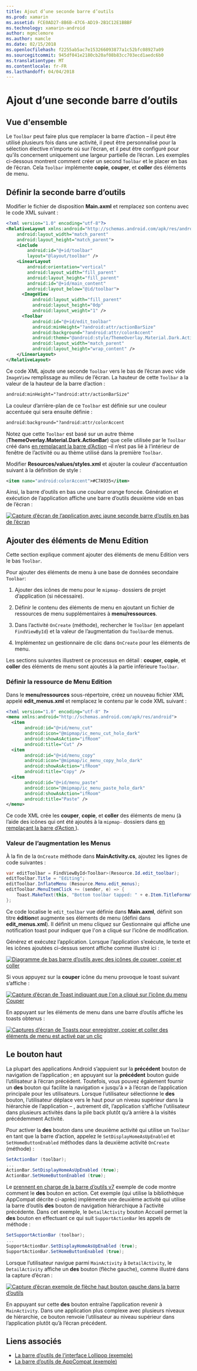 ```yaml
---
title: Ajout d’une seconde barre d’outils
ms.prod: xamarin
ms.assetid: FCE0AD27-8B6B-47C6-AD19-2B1C12E1BBBF
ms.technology: xamarin-android
author: mgmclemore
ms.author: mamcle
ms.date: 02/15/2018
ms.openlocfilehash: f2255ab5ac7e153266093877a1c52bfc08927a09
ms.sourcegitcommit: 945df041e2180cb20af08b83cc703ecd1aedc6b0
ms.translationtype: MT
ms.contentlocale: fr-FR
ms.lasthandoff: 04/04/2018
---
```

# <a name="adding-a-second-toolbar"></a>Ajout d’une seconde barre d’outils


## <a name="overview"></a>Vue d'ensemble 

Le `Toolbar` peut faire plus que remplacer la barre d’action &ndash; il peut être utilisé plusieurs fois dans une activité, il peut être personnalisé pour la sélection élective n’importe où sur l’écran, et il peut être configuré pour qu’ils concernent uniquement une largeur partielle de l’écran. Les exemples ci-dessous montrent comment créer un second `Toolbar` et le placer en bas de l’écran. Cela `Toolbar` implémente **copie**, **couper**, et **coller** des éléments de menu. 


## <a name="define-the-second-toolbar"></a>Définir la seconde barre d’outils 

Modifier le fichier de disposition **Main.axml** et remplacez son contenu avec le code XML suivant :

```xml
<?xml version="1.0" encoding="utf-8"?>
<RelativeLayout xmlns:android="http://schemas.android.com/apk/res/android"
    android:layout_width="match_parent"
    android:layout_height="match_parent">
    <include
        android:id="@+id/toolbar"
        layout="@layout/toolbar" />
    <LinearLayout
        android:orientation="vertical"
        android:layout_width="fill_parent"
        android:layout_height="fill_parent"
        android:id="@+id/main_content"
        android:layout_below="@id/toolbar">
      <ImageView
          android:layout_width="fill_parent"
          android:layout_height="0dp"
          android:layout_weight="1" />
      <Toolbar
          android:id="@+id/edit_toolbar"
          android:minHeight="?android:attr/actionBarSize"
          android:background="?android:attr/colorAccent"
          android:theme="@android:style/ThemeOverlay.Material.Dark.ActionBar"
          android:layout_width="match_parent"
          android:layout_height="wrap_content" />
    </LinearLayout>
</RelativeLayout>
```

Ce code XML ajoute une seconde `Toolbar` vers le bas de l’écran avec vide `ImageView` remplissage au milieu de l’écran. La hauteur de cette `Toolbar` a la valeur de la hauteur de la barre d’action : 

```xml
android:minHeight="?android:attr/actionBarSize"
```

La couleur d’arrière-plan de ce `Toolbar` est définie sur une couleur accentuée qui sera ensuite définie :

```xml
android:background="?android:attr/colorAccent
```

Notez que cette `Toolbar` est basé sur un autre thème (**ThemeOverlay.Material.Dark.ActionBar**) que celle utilisée par le `Toolbar` créé dans [en remplaçant la barre d’Action](~/android/user-interface/controls/tool-bar/replacing-the-action-bar.md) &ndash;il n’est pas lié à l’intérieur de fenêtre de l’activité ou au thème utilisé dans la première `Toolbar`.

Modifier **Resources/values/styles.xml** et ajouter la couleur d’accentuation suivant à la définition de style : 

```xml
<item name="android:colorAccent">#C7A935</item>
```

Ainsi, la barre d’outils en bas une couleur orange foncée. Génération et exécution de l’application affiche une barre d’outils deuxième vide en bas de l’écran : 

[![Capture d’écran de l’application avec jaune seconde barre d’outils en bas de l’écran](adding-a-second-toolbar-images/01-second-toolbar-sml.png)](adding-a-second-toolbar-images/01-second-toolbar.png#lightbox)


 
## <a name="add-edit-menu-items"></a>Ajouter des éléments de Menu Edition 

Cette section explique comment ajouter des éléments de menu Edition vers le bas `Toolbar`. 

Pour ajouter des éléments de menu à une base de données secondaire `Toolbar`: 

1.  Ajouter des icônes de menu pour le `mipmap-` dossiers de projet d’application (si nécessaire).

2.  Définir le contenu des éléments de menu en ajoutant un fichier de ressources de menu supplémentaires à **menu/ressources**. 

3.  Dans l’activité `OnCreate` (méthode), rechercher le `Toolbar` (en appelant `FindViewById`) et la valeur de l’augmentation du `Toolbar`de menus.

4.  Implémentez un gestionnaire de clic dans `OnCreate` pour les éléments de menu. 

Les sections suivantes illustrent ce processus en détail : **couper**, **copie**, et **coller** des éléments de menu sont ajoutés à la partie inférieure `Toolbar`. 



### <a name="define-the-edit-menu-resource"></a>Définir la ressource de Menu Edition

Dans le **menu/ressources** sous-répertoire, créez un nouveau fichier XML appelé **edit_menus.xml** et remplacez le contenu par le code XML suivant :

```xml
<?xml version="1.0" encoding="utf-8" ?>
<menu xmlns:android="http://schemas.android.com/apk/res/android">
  <item
       android:id="@+id/menu_cut"
       android:icon="@mipmap/ic_menu_cut_holo_dark"
       android:showAsAction="ifRoom"
       android:title="Cut" />
  <item
       android:id="@+id/menu_copy"
       android:icon="@mipmap/ic_menu_copy_holo_dark"
       android:showAsAction="ifRoom"
       android:title="Copy" />
  <item
       android:id="@+id/menu_paste"
       android:icon="@mipmap/ic_menu_paste_holo_dark"
       android:showAsAction="ifRoom"
       android:title="Paste" />
</menu>
```

Ce code XML crée les **couper**, **copie**, et **coller** des éléments de menu (à l’aide des icônes qui ont été ajoutés à la `mipmap-` dossiers dans [en remplaçant la barre d’Action ](~/android/user-interface/controls/tool-bar/replacing-the-action-bar.md)).



### <a name="inflate-the-menus"></a>Valeur de l’augmentation les Menus

À la fin de la `OnCreate` méthode dans **MainActivity.cs**, ajoutez les lignes de code suivantes : 

```csharp
var editToolbar = FindViewById<Toolbar>(Resource.Id.edit_toolbar);
editToolbar.Title = "Editing";
editToolbar.InflateMenu (Resource.Menu.edit_menus);
editToolbar.MenuItemClick += (sender, e) => {
    Toast.MakeText(this, "Bottom toolbar tapped: " + e.Item.TitleFormatted, ToastLength.Short).Show();
};
```

Ce code localise le `edit_toolbar` vue définie dans **Main.axml**, définit son titre **édition**et augmente ses éléments de menu (défini dans **edit_menus.xml**). Il définit un menu cliquez sur Gestionnaire qui affiche une notification toast pour indiquer que l'on a cliqué sur l’icône de modification. 

Générez et exécutez l’application. Lorsque l’application s’exécute, le texte et les icônes ajoutées ci-dessus seront affiche comme illustré ici : 

[![Diagramme de bas barre d’outils avec des icônes de couper, copier et coller](adding-a-second-toolbar-images/02-bottom-toolbar-sml.png)](adding-a-second-toolbar-images/02-bottom-toolbar.png#lightbox)

Si vous appuyez sur la **couper** icône du menu provoque le toast suivant s’affiche : 

[![Capture d’écran de Toast indiquant que l'on a cliqué sur l’icône du menu Couper](adding-a-second-toolbar-images/03-bottom-tapped-sml.png)](adding-a-second-toolbar-images/03-bottom-tapped.png#lightbox)

En appuyant sur les éléments de menu dans une barre d’outils affiche les toasts obtenus : 

[![Captures d’écran de Toasts pour enregistrer, copier et coller des éléments de menu est activé par un clic](adding-a-second-toolbar-images/04-menu-action-sml.png)](adding-a-second-toolbar-images/04-menu-action.png#lightbox)



## <a name="the-up-button"></a>Le bouton haut 

La plupart des applications Android s’appuient sur la **précédent** bouton de navigation de l’application ; en appuyant sur la **précédent** bouton guide l’utilisateur à l’écran précédent.
Toutefois, vous pouvez également fournir un **des** bouton qui facilite la navigation « jusqu'à » à l’écran de l’application principale pour les utilisateurs. Lorsque l’utilisateur sélectionne le **des** bouton, l’utilisateur déplace vers le haut pour un niveau supérieur dans la hiérarchie de l’application &ndash; , autrement dit, l’application s’affiche l’utilisateur dans plusieurs activités dans la pile back plutôt qu’à arrière à la visités précédemment Activité. 

Pour activer la **des** bouton dans une deuxième activité qui utilise un `Toolbar` en tant que la barre d’action, appelez le `SetDisplayHomeAsUpEnabled` et `SetHomeButtonEnabled` méthodes dans la deuxième activité `OnCreate` (méthode) :

```csharp
SetActionBar (toolbar);
...
ActionBar.SetDisplayHomeAsUpEnabled (true);
ActionBar.SetHomeButtonEnabled (true);
```

Le [prennent en charge de la barre d’outils v7](https://developer.xamarin.com/samples/monodroid/Supportv7/AppCompat/Toolbar/) exemple de code montre comment le **des** bouton en action. Cet exemple (qui utilise la bibliothèque AppCompat décrite ci-après) implémente une deuxième activité qui utilise la barre d’outils **des** bouton de navigation hiérarchique à l’activité précédente. Dans cet exemple, le `DetailActivity` bouton Accueil permet la **des** bouton en effectuant ce qui suit `SupportActionBar` les appels de méthode : 

```csharp
SetSupportActionBar (toolbar);
...
SupportActionBar.SetDisplayHomeAsUpEnabled (true);
SupportActionBar.SetHomeButtonEnabled (true);
```

Lorsque l’utilisateur navigue parmi `MainActivity` à `DetailActivity`, le `DetailActivity` affiche un **des** bouton (flèche gauche), comme illustré dans la capture d’écran :

[![Capture d’écran exemple de flèche haut bouton gauche dans la barre d’outils](adding-a-second-toolbar-images/05-up-button-sml.png)](adding-a-second-toolbar-images/05-up-button.png#lightbox)

En appuyant sur cette **des** bouton entraîne l’application revenir à `MainActivity`. Dans une application plus complexe avec plusieurs niveaux de hiérarchie, ce bouton renvoie l’utilisateur au niveau supérieur dans l’application plutôt qu’à l’écran précédent. 



## <a name="related-links"></a>Liens associés

- [La barre d’outils de l’interface Lollipop (exemple)](https://developer.xamarin.com/samples/monodroid/android5.0/Toolbar/)
- [La barre d’outils de AppCompat (exemple)](https://developer.xamarin.com/samples/monodroid/Supportv7/AppCompat/Toolbar/)
